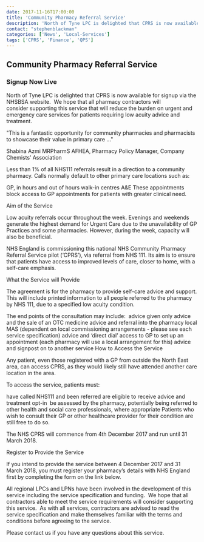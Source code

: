 ```yaml
---
date: 2017-11-16T17:00:00
title: 'Community Pharmacy Referral Service'
description: 'North of Tyne LPC is delighted that CPRS is now available for signup via the NHSBSA website.  We hope that all pharmacy contractors will consider supporting this service that will reduce the burden on urgent and emergency care services for patients requiring low acuity advice and treatment.'
contact: "stephenblackman"
categories: ['News', 'Local-Services']
tags: ['CPRS', 'Finance', 'QPS']
---
```


## Community Pharmacy Referral Service  ##
### Signup Now Live  ##

North of Tyne LPC is delighted that CPRS is now available for signup via the NHSBSA website.  We hope that all pharmacy contractors will consider supporting this service that will reduce the burden on urgent and emergency care services for patients requiring low acuity advice and treatment.

"This is a fantastic opportunity for community pharmacies and
pharmacists to showcase their value in primary care …"

Shabina Azmi MRPharmS AFHEA, Pharmacy Policy Manager, Company Chemists’ Association

Less than 1% of all NHS111 referrals result in a direction to a community pharmacy. Calls normally default to other primary care locations such as:

GP, in hours and out of hours
walk-in centres
A&E
These appointments block access to GP appointments for patients with greater clinical need.

Aim of the Service

Low acuity referrals occur throughout the week. Evenings and weekends generate the highest demand for Urgent Care due to the unavailability of GP Practices and some pharmacies. However, during the week, capacity will also be beneficial.

NHS England is commissioning this national NHS Community Pharmacy Referral Service pilot (‘CPRS’), via referral from NHS 111. Its aim is to ensure that patients have access to improved levels of care, closer to home, with a self-care emphasis.

What the Service will Provide

The agreement is for the pharmacy to provide self-care advice and support. This will include printed information to all people referred to the pharmacy by NHS 111, due to a specified low acuity condition.

The end points of the consultation may include: 
advice given only
advice and the sale of an OTC medicine
advice and referral into the pharmacy local MAS (dependent on local commissioning arrangements - please see each service specification)
advice and ‘direct dial’ access to GP to set up an appointment (each pharmacy will use a local arrangement for this)
advice and signpost on to another service
How to Access the Service

Any patient, even those registered with a GP from outside the North East area, can access CPRS, as they would likely still have attended another care location in the area. 

To access the service, patients must:

have called NHS111 and been referred are eligible to receive advice and treatment
opt-in 
be assessed by the pharmacy, potentially being referred to other health and social care professionals, where appropriate
Patients who wish to consult their GP or other healthcare provider for their condition are still free to do so. 

The NHS CPRS will commence from 4th December 2017 and run until 31 March 2018.

Register to Provide the Service

If you intend to provide the service between 4 December 2017 and 31 March 2018, you must register your pharmacy’s details with NHS England first by completing the form on the link below.

All regional LPCs and LPNs have been involved in the development of this service including the service specification and funding.  We hope that all contractors able to meet the service requirements will consider supporting this service.  As with all services, contractors are advised to read the service specification and make themselves familiar with the terms and conditions before agreeing to the service.

Please contact us if you have any questions about this service.
